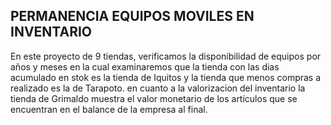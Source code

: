 ## PERMANENCIA EQUIPOS MOVILES EN INVENTARIO
En este proyecto de 9 tiendas, verificamos la disponibilidad de equipos por años y meses en la cual examinaremos que la tienda con las dias acumulado
en stok es la tienda de Iquitos y la tienda que menos compras a realizado es la de Tarapoto.
en cuanto a la valorizacion del inventario la tienda de Grimaldo muestra el valor monetario de los artículos que se encuentran en el balance de la empresa al final.
